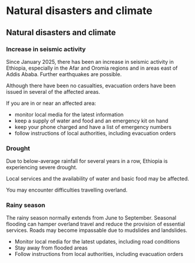 # Natural disasters and climate

## Natural disasters and climate

### Increase in seismic activity

Since January 2025, there has been an increase in seismic activity in Ethiopia, especially in the Afar and Oromia regions and in areas east of Addis Ababa. Further earthquakes are possible.

Although there have been no casualties, evacuation orders have been issued in several of the affected areas.

If you are in or near an affected area:

* monitor local media for the latest information
* keep a supply of water and food and an emergency kit on hand
* keep your phone charged and have a list of emergency numbers
* follow instructions of local authorities, including evacuation orders

### Drought

Due to below-average rainfall for several years in a row, Ethiopia is experiencing severe drought.

Local services and the availability of water and basic food may be affected.

You may encounter difficulties travelling overland.

### Rainy season

The rainy season normally extends from June to September. Seasonal flooding can hamper overland travel and reduce the provision of essential services. Roads may become impassable due to mudslides and landslides.

* Monitor local media for the latest updates, including road conditions
* Stay away from flooded areas
* Follow instructions from local authorities, including evacuation orders